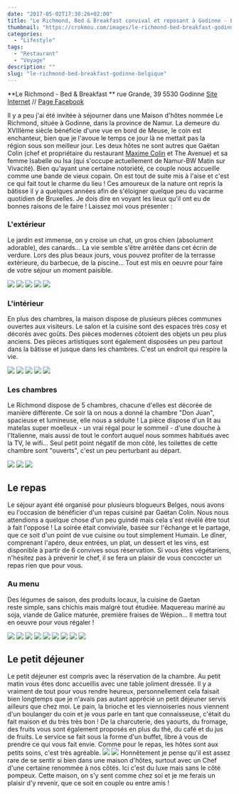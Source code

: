 ```yaml
---
date: "2017-05-02T17:30:26+02:00"
title: "Le Richmond, Bed & Breakfast convival et reposant à Godinne - Belgique"
thumbnail: "https://crokmou.com/images/le-richmond-bed-breakfast-godinne-belgique-gaetan-colin-crokmou-blog-cuisine-voyage-1-5.jpg"
categories:
  - "Lifestyle"
tags:
  - "Restaurant"
  - "Voyage"
description: ""
slug: "le-richmond-bed-breakfast-godinne-belgique"
---
```


**Le Richmond - Bed & Breakfast ** rue Grande, 39 5530 Godinne [Site Internet](https://lerichmond.be) // [Page Facebook](https://www.facebook.com/LeRichmond.Dinant/)

Il y a peu j'ai été invitée à séjourner dans une Maison d'hôtes nommée Le Richmond, située à Godinne, dans la province de Namur. La demeure du XVIIIème siècle bénéficie d'une vue en bord de Meuse, le coin est enchanteur, bien que je l'avoue le temps ce jour là ne mettait pas la région sous son meilleur jour. Les deux hôtes ne sont autres que Gaëtan Colin (chef et propriétaire du restaurant [Maxime Colin](http://www.crokmou.com/2016/09/maxime-colin-cuisine-dexception) et The Avenue) et sa femme Isabelle ou Isa (qui s'occupe actuellement de Namur-BW Matin sur Vivacité). Bien qu'ayant une certaine notoriété, ce couple nous accueille comme une bande de vieux copain. On est tout de suite mis à l'aise et c'est ce qui fait tout le charme du lieu ! Ces amoureux de la nature ont repris la bâtisse il y a quelques années afin de s'éloigner quelque peu du vacarme quotidien de Bruxelles. Je dois dire en voyant les lieux qu'il ont eu de bonnes raisons de le faire ! Laissez moi vous présenter :

### L'extérieur

Le jardin est immense, on y croise un chat, un gros chien (absolument adorable), des canards... La vie semble s'être arrêtée dans cet écrin de verdure. Lors des plus beaux jours, vous pouvez profiter de la terrasse extérieure, du barbecue, de la piscine... Tout est mis en oeuvre pour faire de votre séjour un moment paisible.

![](https://crokmou.com/images/le-richmond-bed-breakfast-godinne-belgique-gaetan-colin-crokmou-blog-cuisine-voyage-1-11.jpg) ![](https://crokmou.com/images/le-richmond-bed-breakfast-godinne-belgique-gaetan-colin-crokmou-blog-cuisine-voyage-1-10.jpg) ![](https://crokmou.com/images/le-richmond-bed-breakfast-godinne-belgique-gaetan-colin-crokmou-blog-cuisine-voyage-1-14.jpg) ![](https://crokmou.com/images/le-richmond-bed-breakfast-godinne-belgique-gaetan-colin-crokmou-blog-cuisine-voyage-1-13.jpg) ![](https://crokmou.com/images/le-richmond-bed-breakfast-godinne-belgique-gaetan-colin-crokmou-blog-cuisine-voyage-1-15.jpg)

### L'intérieur

En plus des chambres, la maison dispose de plusieurs pièces communes ouvertes aux visiteurs. Le salon et la cuisine sont des espaces très cosy et décorés avec goûts. Des pièces modernes côtoient des objets un peu plus anciens. Des pièces artistiques sont également disposées un peu partout dans la bâtisse et jusque dans les chambres. C'est un endroit qui respire la vie.

![](https://crokmou.com/images/le-richmond-bed-breakfast-godinne-belgique-gaetan-colin-crokmou-blog-cuisine-voyage-1-6.jpg) ![](https://crokmou.com/images/le-richmond-bed-breakfast-godinne-belgique-gaetan-colin-crokmou-blog-cuisine-voyage-1-8.jpg) ![](https://crokmou.com/images/le-richmond-bed-breakfast-godinne-belgique-gaetan-colin-crokmou-blog-cuisine-voyage-1-7.jpg) ![](https://crokmou.com/images/le-richmond-bed-breakfast-godinne-belgique-gaetan-colin-crokmou-blog-cuisine-voyage-1-4.jpg) ![](https://crokmou.com/images/le-richmond-bed-breakfast-godinne-belgique-gaetan-colin-crokmou-blog-cuisine-voyage-1-3.jpg)

### Les chambres

Le Richmond dispose de 5 chambres, chacune d'elles est décorée de manière différente. Ce soir là on nous a donné la chambre "Don Juan", spacieuse et lumineuse, elle nous a séduite ! La pièce dispose d'un lit au matelas super moelleux - un vrai régal pour le sommeil - d'une douche à l'Italienne, mais aussi de tout le confort auquel nous sommes habitués avec la TV, le wifi... Seul petit point négatif de mon côté, les toilettes de cette chambre sont "ouverts", c'est un peu perturbant au départ.

![](https://crokmou.com/images/le-richmond-bed-breakfast-godinne-belgique-gaetan-colin-crokmou-blog-cuisine-voyage-1.jpg) ![](https://crokmou.com/images/le-richmond-bed-breakfast-godinne-belgique-gaetan-colin-crokmou-blog-cuisine-voyage-1-2.jpg) ![](https://crokmou.com/images/le-richmond-bed-breakfast-godinne-belgique-gaetan-colin-crokmou-blog-cuisine-voyage-1-1.jpg)

## Le repas

Le séjour ayant été organisé pour plusieurs blogueurs Belges, nous avons eu l'occasion de bénéficier d'un repas cuisiné par Gaëtan Colin. Nous nous attendions a quelque chose d'un peu guindé mais cela s'est révélé être tout à fait l'opposé ! La soirée était conviviale, basée sur l'échange et le partage, que ce soit d'un point de vue cuisine ou tout simplement Humain. Le dîner, comprenant l'apéro, deux entrées, un plat, un dessert et les vins, est disponible à partir de 6 convives sous réservation. Si vous êtes végétariens, n'hésitez pas à prévenir le chef, il se fera un plaisir de vous concocter un repas rien que pour vous.

### Au menu

Des légumes de saison, des produits locaux, la cuisine de Gaetan reste simple, sans chichis mais malgré tout étudiée. Maquereau mariné au soja, viande de Galice maturée, première fraises de Wépion... Il mettra tout en oeuvre pour vous régaler !

![](https://crokmou.com/images/le-richmond-bed-breakfast-godinne-belgique-gaetan-colin-crokmou-blog-cuisine-voyage-1-17.jpg) ![](https://crokmou.com/images/le-richmond-bed-breakfast-godinne-belgique-gaetan-colin-crokmou-blog-cuisine-voyage-1-19.jpg) ![](https://crokmou.com/images/le-richmond-bed-breakfast-godinne-belgique-gaetan-colin-crokmou-blog-cuisine-voyage-1-20.jpg) ![](https://crokmou.com/images/le-richmond-bed-breakfast-godinne-belgique-gaetan-colin-crokmou-blog-cuisine-voyage-1-22.jpg) ![](https://crokmou.com/images/le-richmond-bed-breakfast-godinne-belgique-gaetan-colin-crokmou-blog-cuisine-voyage-1-21.jpg) ![](https://crokmou.com/images/le-richmond-bed-breakfast-godinne-belgique-gaetan-colin-crokmou-blog-cuisine-voyage-1-23.jpg) ![](https://crokmou.com/images/le-richmond-bed-breakfast-godinne-belgique-gaetan-colin-crokmou-blog-cuisine-voyage-1-24.jpg) ![](https://crokmou.com/images/le-richmond-bed-breakfast-godinne-belgique-gaetan-colin-crokmou-blog-cuisine-voyage-1-25.jpg) ![](https://crokmou.com/images/le-richmond-bed-breakfast-godinne-belgique-gaetan-colin-crokmou-blog-cuisine-voyage-1-26.jpg)

## Le petit déjeuner

Le petit déjeuner est compris avec la réservation de la chambre. Au petit matin vous êtes donc accueillis avec une table joliment dressée. Il y a vraiment de tout pour vous rendre heureux, personnellement cela faisait bien longtemps que je n'avais pas autant apprécié un petit déjeuner servis ailleurs que chez moi. Le pain, la brioche et les viennoiseries nous viennent d'un boulanger du coin et je vous parle en tant que connaisseuse, c'était du fait maison et du très très bon ! De la charcuterie, des yaourts, du fromage, des fruits vous sont également proposés en plus du thé, du café et du jus de fruits. Le service se fait sous la forme d'un buffet, libre à vous de prendre ce qui vous fait envie. Comme pour le repas, les hôtes sont aux petits soins, c'est très agréable. ![](https://crokmou.com/images/le-richmond-bed-breakfast-godinne-belgique-gaetan-colin-crokmou-blog-cuisine-voyage-1-27.jpg) ![](https://crokmou.com/images/le-richmond-bed-breakfast-godinne-belgique-gaetan-colin-crokmou-blog-cuisine-voyage-1-28.jpg) Honnêtement je pense qu'il est assez rare de se sentir si bien dans une maison d'hôtes, surtout avec un Chef d'une certaine renommée à nos côtés. Ici c'est du luxe mais sans le côté pompeux. Cette maison, on s'y sent comme chez soi et je me ferais un plaisir d'y revenir, que ce soit en couple ou entre amis !